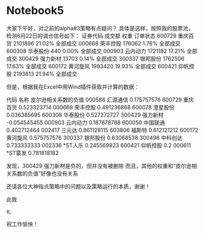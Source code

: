 # Notebook5

大家下午好，对之前的alpha#3策略有点疑问？
具体是这样，按照我的股票池，检测6月22日的调仓信号如下：
证券代码	   成交额	 权重	  订单状态
600729 重庆百货	2101896	21.02%	全部成交
000668 荣丰控股	176062	1.76%	全部成交
600308 华泰股份	440	    0.00%  全部成交
000903 云内动力	1721182	17.21%	全部成交
300429 强力新材	13703	0.14%	全部成交
300337 银邦股份	1762506	17.63%	全部成交
600172 黄河旋风	1993420	19.93%	全部成交
600421 仰帆控股	2193813	21.94%	全部成交

但是，根据我在Excel中用Wind插件获取并计算的数据：

代码 	   名称	  皮尔逊相关系数的负值
000586	汇源通信	0.175757576
600729	重庆百货	0.523323714
000668	荣丰控股	0.491236868
600078	澄星股份	0.036385695
600308	华泰股份	0.527272727
300429	强力新材	-0.054545455
000903	云内动力	0.187878788
600050	中国联通	0.402712464
002417	三元达	   0.861128115
603806	福斯特  	0.612121212
600172	黄河旋风	0.575757576
300337	银邦股份	0.63068538
300496	中科创达	0.733333333
002336	*ST人乐	0.245569823
600421	仰帆控股	0.2
000611	*ST蒙发	0.781818182

发现，300429 强力新材是负的，但并没有被删除
而且，其他的权重和“皮尔逊相关系数的负值”好像也没有关系

还请各位大神指点策略中的问题以及策略运行的本质，谢谢！

此致

    礼
    
祝工作愉快！
